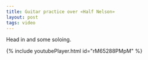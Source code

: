 ```yaml
---
title: Guitar practice over «Half Nelson»
layout: post
tags: video
---
```


Head in and some soloing.

{% include youtubePlayer.html id="rM65288PMpM" %}
